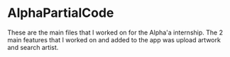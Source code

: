 # AlphaPartialCode
These are the main files that I worked on for the Alpha'a internship. The 2 main features that I worked on and added to the app was upload artwork and search artist. 
